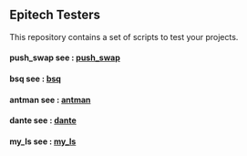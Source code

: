 ## Epitech Testers

This repository contains a set of scripts to test your projects.

#### push_swap see : [push_swap](pushswap/README.md)
#### bsq see : [bsq](bsq/README.md)
#### antman see : [antman](antman/README.md)
#### dante see : [dante](dante/README.md)
#### my_ls see : [my_ls](my_ls/README.md)
